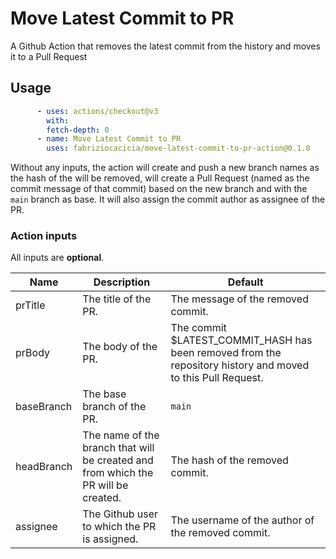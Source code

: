 # Move Latest Commit to PR
A Github Action that removes the latest commit from the history and moves it to a Pull Request

## Usage

```yml
      - uses: actions/checkout@v3
        with:
        fetch-depth: 0
      - name: Move Latest Commit to PR
        uses: fabriziocacicia/move-latest-commit-to-pr-action@0.1.0
```

Without any inputs, the action will create and push a new branch names as the hash of the will be removed, will create a Pull Request (named as the commit message of that commit) based on the new branch and with the `main` branch as base. It will also assign the commit author as assignee of the PR.

### Action inputs

All inputs are **optional**.

| Name | Description | Default |
| --- | --- | --- |
| prTitle | The title of the PR. | The message of the removed commit. |
| prBody | The body of the PR. | The commit $LATEST_COMMIT_HASH has been removed from the repository history and moved to this Pull Request. |
| baseBranch | The base branch of the PR. | `main` |
| headBranch | The name of the branch that will be created and from which the PR will be created. | The hash of the removed commit. |
| assignee | The Github user to which the PR is assigned. | The username of the author of the removed commit. |
